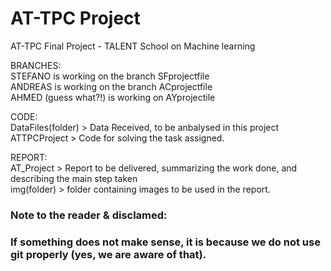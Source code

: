 # AT-TPC Project  

AT-TPC Final Project - TALENT School on Machine learning  

BRANCHES:  
STEFANO is working on the branch SFprojectfile  
ANDREAS is working on the branch ACprojectfile  
AHMED (guess what?!) is working on AYprojectile  

CODE:  
DataFiles(folder) > Data Received, to be anbalysed in this project  
ATTPCProject > Code for solving the task assigned.  

REPORT:  
AT_Project > Report to be delivered, summarizing the work done, and describing the main step taken  
img(folder) > folder containing images to be used in the report.  


### Note to the reader & disclamed:  
### If something does not make sense, it is because we do not use git properly (yes, we are aware of that).  
